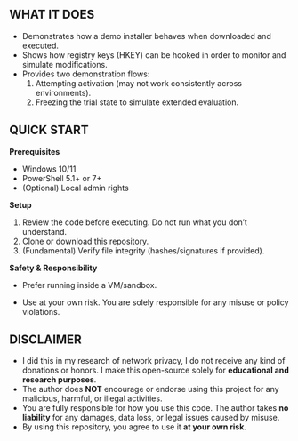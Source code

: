 ## WHAT IT DOES
- Demonstrates how a demo installer behaves when downloaded and executed.
- Shows how registry keys (HKEY) can be hooked in order to monitor and simulate modifications.
- Provides two demonstration flows:
  1. Attempting activation (may not work consistently across environments).
  2. Freezing the trial state to simulate extended evaluation.

## QUICK START

**Prerequisites**
- Windows 10/11
- PowerShell 5.1+ or 7+
- (Optional) Local admin rights

**Setup**
1. Review the code before executing. Do not run what you don’t understand.
2. Clone or download this repository.
3. (Fundamental) Verify file integrity (hashes/signatures if provided).

**Safety & Responsibility**

- Prefer running inside a VM/sandbox.

- Use at your own risk. You are solely responsible for any misuse or policy violations.

## DISCLAIMER
- I did this in my research of network privacy, I do not receive any kind of donations or honors. I make this open-source solely for **educational and research purposes**.
- The author does **NOT** encourage or endorse using this project for any malicious, harmful, or illegal activities.
- You are fully responsible for how you use this code. The author takes **no liability** for any damages, data loss, or legal issues caused by misuse.
- By using this repository, you agree to use it **at your own risk**.
